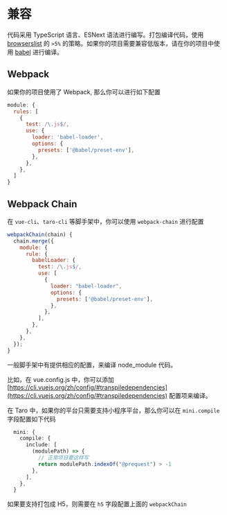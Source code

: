 # 兼容

代码采用 TypeScript 语言、ESNext 语法进行编写。打包编译代码，使用 [browserslist](https://github.com/browserslist/browserslist) 的 `>5%` 的策略。如果你的项目需要兼容低版本，请在你的项目中使用 [babel](https://babeljs.io/docs/en/configuration#babelconfigjson) 进行编译。

## Webpack

如果你的项目使用了 Webpack, 那么你可以进行如下配置

```js
module: {
  rules: [
    {
      test: /\.js$/,
      use: {
        loader: 'babel-loader',
        options: {
          presets: ['@babel/preset-env'],
        },
      },
    },
  ]
}
```

## Webpack Chain

在 `vue-cli`、`taro-cli` 等脚手架中，你可以使用 `webpack-chain` 进行配置

```js
webpackChain(chain) {
  chain.merge({
    module: {
      rule: {
        babelLoader: {
          test: /\.js$/,
          use: [
            {
              loader: "babel-loader",
              options: {
                presets: ['@babel/preset-env'],
              },
            },
          ],
        },
      },
    },
  });
}
```

一般脚手架中有提供相应的配置，来编译 node_module 代码。

比如，在 vue.config.js 中，你可以添加 [https://cli.vuejs.org/zh/config/#transpiledependencies](https://cli.vuejs.org/zh/config/#transpiledependencies) 配置项来编译。

在 Taro 中，如果你的平台只需要支持小程序平台，那么你可以在 `mini.compile` 字段配置如下代码

```ts
  mini: {
    compile: {
      include: [
        (modulePath) => {
          // 正常项目要这样写
          return modulePath.indexOf("@prequest") > -1
        },
      ],
    },
  }
```

如果要支持打包成 H5，则需要在 `h5` 字段配置上面的 `webpackChain`
